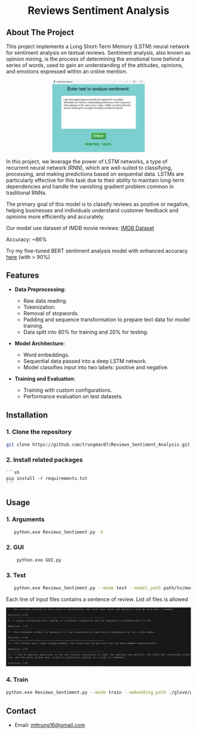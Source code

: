 
<!-- PROJECT LOGO -->
<br />
<div align="center">
  <h1 align="center">Reviews Sentiment Analysis</h1>
</div>

<!-- ABOUT THE PROJECT -->
## About The Project

This project implements a Long Short-Term Memory (LSTM) neural network for sentiment analysis on textual reviews. Sentiment analysis, also known as opinion mining, is the process of determining the emotional tone behind a series of words, used to gain an understanding of the attitudes, opinions, and emotions expressed within an online mention.



<p align="center">
  <img src="resources/ui.png" alt="ui" style="width: 50%">
</p>



In this project, we leverage the power of LSTM networks, a type of recurrent neural network (RNN), which are well-suited to classifying, processing, and making predictions based on sequential data. LSTMs are particularly effective for this task due to their ability to maintain long-term dependencies and handle the vanishing gradient problem common in traditional RNNs.

The primary goal of this model is to classify reviews as positive or negative, helping businesses and individuals understand customer feedback and opinions more efficiently and accurately.

Our model use dataset of IMDB movie reviews: [IMDB Dataset](https://www.kaggle.com/datasets/yasserh/imdb-movie-ratings-sentiment-analysis)

Accuracy: ~86%

Try my fine-tuned BERT sentiment analysis model with enhanced accuracy [here](https://github.com/trungmac07/Bert_Fine_Tuning_Sentiment_Analysis) (with > 90%)

## Features 

- **Data Preprocessing:**
  - Raw data reading. 
  - Tokenization.
  - Removal of stopwords.
  - Padding and sequence transformation to prepare text data for model training.
  - Data split into 80% for training and 20% for testing.

- **Model Architecture:**
  - Word embeddings.
  - Sequential data passed into a deep LSTM network.
  - Model classifies input into two labels: positive and negative.

- **Training and Evaluation:**
  - Training with custom configurations.
  - Performance evaluation on test datasets.

## Installation

### 1. Clone the repository
   ```sh
   git clone https://github.com/trungmac07/Reviews_Sentiment_Analysis.git
   ```
### 2. Install related packages
    ```sh
    pip install -r requirements.txt
    ```

## Usage
### 1. Arguments
```sh
   python.exe Reviews_Sentiment.py -h
```

### 2. GUI 
```sh
    python.exe GUI.py
```

### 3. Test
```sh
   python.exe Reviews_Sentiment.py --mode test --model_path path/to/model.pth --test_path path/to/test_data.txt 
```
Each line of input files contains a sentence of review. List of files is allowed

![Sentiment Analysis](resources/sentiment_analysis.png)

### 4. Train
```sh
python.exe Reviews_Sentiment.py --mode train --embedding_path ./glove/glove.6B.50d.txt --stopwords_path ./stopwords --data_dir "./data/IMDB Dataset.csv" --start_step 0 --num_steps 10 --batch_size 32 --model_save_step 5
```


## Contact
- Email: mttrung16@gmail.com 






